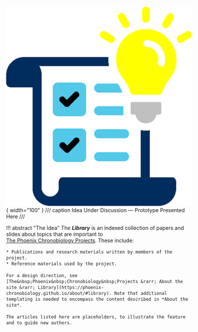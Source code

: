 ![Idea Under Discussion](images/idea-color.png){ width="100" } 
/// caption
Idea Under Discussion &mdash; Prototype Presented Here
///

!!! abstract "The Idea"
    The ***Library*** is an indexed collection of papers and slides about topics that are important to [The&nbsp;Phoenix&nbsp;Chronobiology&nbsp;Projects](https://phoenix-chronobiology.github.io/). These include:
    
    * Publications and research materials written by members of the project.
    * Reference materials used by the project.

    For a design direction, see [The&nbsp;Phoenix&nbsp;Chronobiology&nbsp;Projects &rarr; About the site &rarr; Library](https://phoenix-chronobiology.github.io/about/#library). Note that additional templating is needed to encompass the content described in *About the site*.

    The articles listed here are placeholders, to illustrate the feature and to guide new authors.
